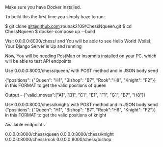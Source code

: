 Make sure you have Docker installed.

To build this the first time you simply have to run:

$ git clone git@github.com:rounak2109/ChessNqueen.git
$ cd ChessNqueen
$ docker-compose up --build


Visit 0.0.0.0:8000/chess/ and You will be able to see Hello World (Voila), Your Django Server is Up and running

Now, You will be needing PostMan or Insomnia installed on your PC, which will be able to test API endpoints

Use 0.0.0.0:8000/chess/queen/ with POST method and in JSON body send 

{"positions": {"Queen": "H1", "Bishop": "B7", "Rook":"H8", "Knight": "F2"}}
in this FORMAT to get the valid positions of queen

Output - {"valid_moves":["A1", "B1", "C1", "E1", "F1", "G1", "B7", "H8"]}

Use 0.0.0.0:8000/chess/knight/ with POST method and in JSON body send
{"positions": {"Queen": "H1", "Bishop": "B7", "Rook":"H8", "Knight": "F2"}}
in this FORMAT to get the valid positions of knight

Available endpoints 

0.0.0.0:8000/chess/queen
0.0.0.0:8000/chess/knight
0.0.0.0:8000/chess/rook
0.0.0.0:8000/chess/bishop






